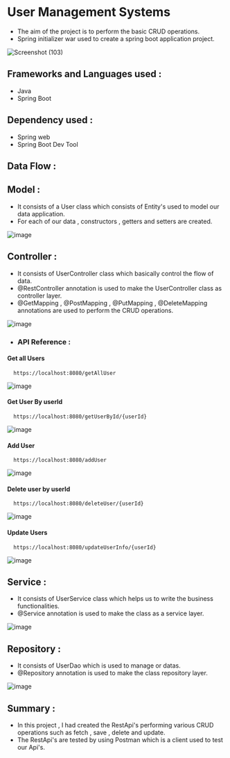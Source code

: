 
# User Management Systems

- The aim of the project is to perform the basic CRUD operations.
- Spring initializer war used to create a spring boot application project.

![Screenshot (103)](https://user-images.githubusercontent.com/112794922/233667518-7e986b7a-9ef9-49e6-a707-39bb27964c52.png)


## Frameworks and Languages used :

- Java
- Spring Boot

## Dependency used :

- Spring web
- Spring Boot Dev Tool



## Data Flow :

## Model : 

- It consists of a User class which consists of Entity's used to model our data application.
- For each of our data , constructors , getters and setters are created.

![image](https://user-images.githubusercontent.com/112794922/233673901-18e6f12b-9c5e-486c-8e58-fe2a98c4b037.png)



## Controller : 

- It consists of UserController class which basically control the flow of data.
- @RestController annotation is used to make the UserController class as controller layer.
- @GetMapping , @PostMapping , @PutMapping , @DeleteMapping annotations are used to perform the CRUD operations.

![image](https://user-images.githubusercontent.com/112794922/233673979-43bef8e5-0764-4f2f-9a7d-c0bdcb0eb3d7.png)





- ### API Reference :

#### Get all Users

```http
  https://localhost:8080/getAllUser
```

![image](https://user-images.githubusercontent.com/112794922/233674130-20e49b11-26bc-403d-8f9c-587daf3407c8.png)


#### Get User By userId

```http
  https://localhost:8080/getUserById/{userId}
```

![image](https://user-images.githubusercontent.com/112794922/233674270-c46d7e9d-f1aa-4ddb-85f8-94811eddd1f5.png)

#### Add User

```http
  https://localhost:8080/addUser
```

![image](https://user-images.githubusercontent.com/112794922/233674342-92cc9465-04cf-403a-83c3-beff99805e14.png)


#### Delete user by userId

```http
  https://localhost:8080/deleteUser/{userId}
```

![image](https://user-images.githubusercontent.com/112794922/233674402-83280d78-55d9-4d85-90ae-4ae7b10ee79c.png)

#### Update Users

```http
  https://localhost:8080/updateUserInfo/{userId}
```

![image](https://user-images.githubusercontent.com/112794922/233674446-fb1c3484-d67a-4dfa-ad36-faac4153848e.png)


## Service : 

- It consists of UserService class which helps us to write the business functionalities.
- @Service annotation is used to make the class as a service layer.

![image](https://user-images.githubusercontent.com/112794922/233674531-c1839173-94d9-4faf-941d-77ec3e2a5e2b.png)


## Repository :

- It consists of UserDao which is used to manage or datas.
- @Repository annotation is used to make the class repository layer.

![image](https://user-images.githubusercontent.com/112794922/233674582-6cc54712-7c75-4b3e-a218-616fbb1f6b53.png)

 


## Summary :

- In this project , I had created the RestApi's performing various CRUD operations such as fetch , save , delete and update.
- The RestApi's are tested by using Postman which is a client used to test our Api's.

